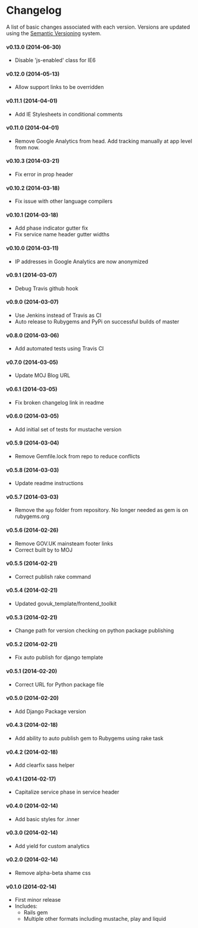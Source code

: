 # Changelog

A list of basic changes associated with each version. Versions are updated using the [Semantic Versioning](http://semver.org/) system.

#### v0.13.0 (2014-06-30)
  * Disable 'js-enabled' class for IE6

#### v0.12.0 (2014-05-13)
  * Allow support links to be overridden

#### v0.11.1 (2014-04-01)
  * Add IE Stylesheets in conditional comments

#### v0.11.0 (2014-04-01)
  * Remove Google Analytics from head. Add tracking manually at app level from now.

#### v0.10.3 (2014-03-21)
  * Fix error in prop header

#### v0.10.2 (2014-03-18)
  * Fix issue with other language compilers

#### v0.10.1 (2014-03-18)
  * Add phase indicator gutter fix
  * Fix service name header gutter widths

#### v0.10.0 (2014-03-11)
  * IP addresses in Google Analytics are now anonymized

#### v0.9.1 (2014-03-07)
  * Debug Travis github hook

#### v0.9.0 (2014-03-07)
  * Use Jenkins instead of Travis as CI
  * Auto release to Rubygems and PyPi on successful builds of master

#### v0.8.0 (2014-03-06)
  * Add automated tests using Travis CI

#### v0.7.0 (2014-03-05)
  * Update MOJ Blog URL

#### v0.6.1 (2014-03-05)
  * Fix broken changelog link in readme

#### v0.6.0 (2014-03-05)
  * Add initial set of tests for mustache version

#### v0.5.9 (2014-03-04)
  * Remove Gemfile.lock from repo to reduce conflicts

#### v0.5.8 (2014-03-03)
  * Update readme instructions

#### v0.5.7 (2014-03-03)
  * Remove the `app` folder from repository. No longer needed as gem is on rubygems.org

#### v0.5.6 (2014-02-26)
  * Remove GOV.UK mainsteam footer links
  * Correct built by to MOJ

#### v0.5.5 (2014-02-21)
  * Correct publish rake command

#### v0.5.4 (2014-02-21)
  * Updated govuk_template/frontend_toolkit

#### v0.5.3 (2014-02-21)
  * Change path for version checking on python package publishing

#### v0.5.2 (2014-02-21)
  * Fix auto publish for django template

#### v0.5.1 (2014-02-20)
  * Correct URL for Python package file

#### v0.5.0 (2014-02-20)
  * Add Django Package version

#### v0.4.3 (2014-02-18)
  * Add ability to auto publish gem to Rubygems using rake task

#### v0.4.2 (2014-02-18)
  * Add clearfix sass helper

#### v0.4.1 (2014-02-17)
  * Capitalize service phase in service header

#### v0.4.0 (2014-02-14)
  * Add basic styles for .inner

#### v0.3.0 (2014-02-14)
  * Add yield for custom analytics

#### v0.2.0 (2014-02-14)
  * Remove alpha-beta shame css

#### v0.1.0 (2014-02-14)
  * First minor release
  * Includes:
    * Rails gem
    * Multiple other formats including mustache, play and liquid